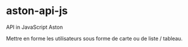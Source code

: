 # aston-api-js
API in JavaScript Aston

Mettre en forme les utilisateurs sous forme de carte ou de liste / tableau.